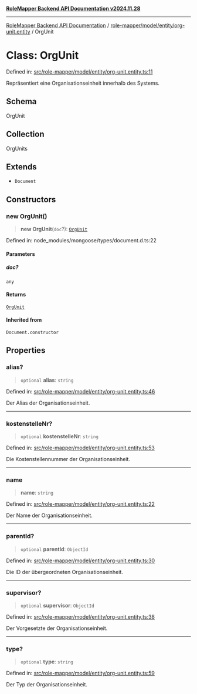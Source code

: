 [**RoleMapper Backend API Documentation v2024.11.28**](../../../../../README.md)

***

[RoleMapper Backend API Documentation](../../../../../modules.md) / [role-mapper/model/entity/org-unit.entity](../README.md) / OrgUnit

# Class: OrgUnit

Defined in: [src/role-mapper/model/entity/org-unit.entity.ts:11](https://github.com/FlowCraft-AG/RoleMapper/blob/c56690d4fd1bda4e01111a8d104f8e1bd628a5f5/backend/src/role-mapper/model/entity/org-unit.entity.ts#L11)

Repräsentiert eine Organisationseinheit innerhalb des Systems.

## Schema

OrgUnit

## Collection

OrgUnits

## Extends

- `Document`

## Constructors

### new OrgUnit()

> **new OrgUnit**(`doc`?): [`OrgUnit`](OrgUnit.md)

Defined in: node\_modules/mongoose/types/document.d.ts:22

#### Parameters

##### doc?

`any`

#### Returns

[`OrgUnit`](OrgUnit.md)

#### Inherited from

`Document.constructor`

## Properties

### alias?

> `optional` **alias**: `string`

Defined in: [src/role-mapper/model/entity/org-unit.entity.ts:46](https://github.com/FlowCraft-AG/RoleMapper/blob/c56690d4fd1bda4e01111a8d104f8e1bd628a5f5/backend/src/role-mapper/model/entity/org-unit.entity.ts#L46)

Der Alias der Organisationseinheit.

***

### kostenstelleNr?

> `optional` **kostenstelleNr**: `string`

Defined in: [src/role-mapper/model/entity/org-unit.entity.ts:53](https://github.com/FlowCraft-AG/RoleMapper/blob/c56690d4fd1bda4e01111a8d104f8e1bd628a5f5/backend/src/role-mapper/model/entity/org-unit.entity.ts#L53)

Die Kostenstellennummer der Organisationseinheit.

***

### name

> **name**: `string`

Defined in: [src/role-mapper/model/entity/org-unit.entity.ts:22](https://github.com/FlowCraft-AG/RoleMapper/blob/c56690d4fd1bda4e01111a8d104f8e1bd628a5f5/backend/src/role-mapper/model/entity/org-unit.entity.ts#L22)

Der Name der Organisationseinheit.

***

### parentId?

> `optional` **parentId**: `ObjectId`

Defined in: [src/role-mapper/model/entity/org-unit.entity.ts:30](https://github.com/FlowCraft-AG/RoleMapper/blob/c56690d4fd1bda4e01111a8d104f8e1bd628a5f5/backend/src/role-mapper/model/entity/org-unit.entity.ts#L30)

Die ID der übergeordneten Organisationseinheit.

***

### supervisor?

> `optional` **supervisor**: `ObjectId`

Defined in: [src/role-mapper/model/entity/org-unit.entity.ts:38](https://github.com/FlowCraft-AG/RoleMapper/blob/c56690d4fd1bda4e01111a8d104f8e1bd628a5f5/backend/src/role-mapper/model/entity/org-unit.entity.ts#L38)

Der Vorgesetzte der Organisationseinheit.

***

### type?

> `optional` **type**: `string`

Defined in: [src/role-mapper/model/entity/org-unit.entity.ts:59](https://github.com/FlowCraft-AG/RoleMapper/blob/c56690d4fd1bda4e01111a8d104f8e1bd628a5f5/backend/src/role-mapper/model/entity/org-unit.entity.ts#L59)

Der Typ der Organisationseinheit.
